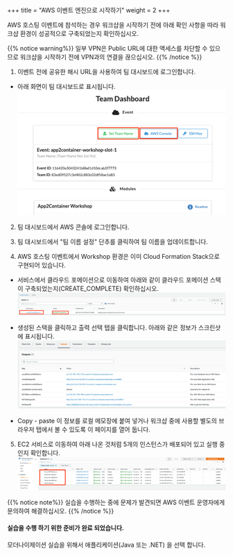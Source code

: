 +++
title = "AWS 이벤트 엔진으로 시작하기"
weight = 2
+++

AWS 호스팅 이벤트에 참석하는 경우 워크샵을 시작하기 전에 아래 확인 사항을 따라 워크샵 환경이 성공적으로 구축되었는지 확인하십시오.

{{% notice warning%}}
일부 VPN은 Public URL에 대한 액세스를 차단할 수 있으므로 워크샵을 시작하기 전에 VPN과의 연결을 끊으십시오.
{{% /notice %}}

1. 이벤트 전에 공유한 해시 URL을 사용하여 팀 대시보드에 로그인합니다.

* 아래 화면이 팀 대시보드로 표시됩니다.
![ReferenceImage](images/team-dashboard.ko.png)

2. 팀 대시보드에서 AWS 콘솔에 로그인합니다.

3. 팀 대시보드에서 "팀 이름 설정" 단추를 클릭하여 팀 이름을 업데이트합니다.

4. AWS 호스팅 이벤트에서 Workshop 환경은 이미 Cloud Formation Stack으로 구현되어 있습니다.
* 서비스에서 클라우드 포메이션으로 이동하여 아래와 같이 클라우드 포메이션 스택이 구축되었는지(CREATE_COMPLETE) 확인하십시오.
![ReferenceImage](images/check-stack.ko.png)

* 생성된 스택을 클릭하고 출력 선택 탭을 클릭합니다. 아래와 같은 정보가 스크린샷에 표시됩니다.
![ReferenceImage](images/self-service-env-awsconsole-info.ko.png)

* Copy - paste 이 정보를  로컬 메모장에 붙여 넣거나 워크샵 중에 사용할 별도의 브라우저 탭에서 볼 수 있도록 이 페이지를 열어 둡니다.

5. EC2 서비스로 이동하여 아래 나온 것처럼 5개의 인스턴스가 배포되어 있고 실행 중인지 확인합니다.
![ReferenceImage](images/check-instances.ko.png)

{{% notice note%}}
실습을 수행하는 중에 문제가 발견되면 AWS 이벤트 운영자에게 문의하여 해결하십시오.
{{% /notice %}}

#### 실습을 수행 하기 위한 준비가 완료 되었습니다.

모더나이제이션 실습을 위해서 애플리케이션(Java 또는 .NET) 을 선택 합니다.